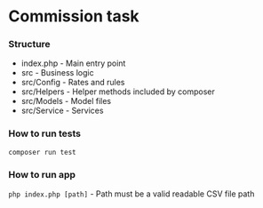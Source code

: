 # Commission task

### Structure

- index.php - Main entry point
- src - Business logic
- src/Config - Rates and rules
- src/Helpers - Helper methods included by composer
- src/Models - Model files
- src/Service - Services

### How to run tests

``composer run test``


### How to run app

``php index.php [path]`` - Path must be a valid readable CSV file path